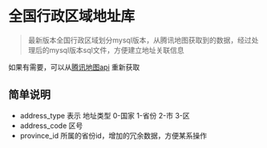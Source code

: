 # 全国行政区域地址库

> 最新版本全国行政区域划分mysql版本，从腾讯地图获取到的数据，经过处理后的mysql版本sql文件，方便建立地址关联信息

如果有需要，可以从[腾讯地图api](http://apis.map.qq.com/ws/district/v1/list) 重新获取

## 简单说明
* address_type 表示 地址类型 0-国家 1-省份 2-市 3-区
* address_code 区号
* province_id 所属的省份id，增加的冗余数据，方便某系操作
